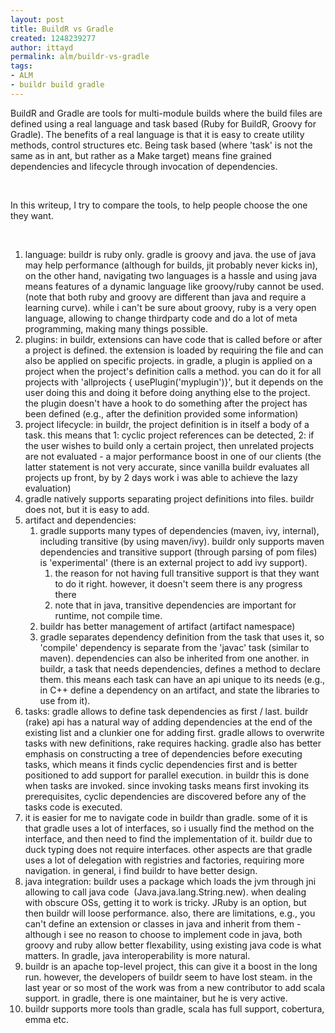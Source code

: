 ```yaml
---
layout: post
title: BuildR vs Gradle
created: 1248239277
author: ittayd
permalink: alm/buildr-vs-gradle
tags:
- ALM
- buildr build gradle
---
```

<p>BuildR and Gradle are tools for multi-module builds where the build files are defined using a real language and task based (Ruby for BuildR, Groovy for Gradle). The benefits of a real language is that it is easy to create utility methods, control structures etc. Being task based (where 'task' is not the same as in ant, but rather as a Make target) means fine grained dependencies and lifecycle through invocation of dependencies.</p>
<p>&nbsp;</p>
<p>In this writeup, I try to compare the tools, to help people choose the one they want.</p>
<p>&nbsp;</p>
<ol>
    <li>language: buildr is ruby only. gradle is groovy and java. the use of java may help performance (although for builds, jit probably never kicks in), on the other hand, navigating two languages is a hassle and using java means features of a dynamic language like groovy/ruby cannot be used. (note that both ruby and groovy are different than java and require a learning curve). while i can't be sure about groovy, ruby is a very open language, allowing to change thirdparty code and do a lot of meta programming, making many things possible.</li>
    <li>plugins: in buildr, extensions can have code that is called before or after a project is defined. the extension is loaded by requiring the file and can also be applied on specific projects. in gradle, a plugin is applied on a project when the project's definition calls a method. you can do it for all projects with 'allprojects { usePlugin('myplugin')}', but it depends on the user doing this and doing it before doing anything else to the project. the plugin doesn't have a hook to do something after the project has been defined (e.g., after the definition provided some information)</li>
    <li>project lifecycle: in buildr, the project definition is in itself a body of a task. this means that 1: cyclic project references can be detected, 2: if the user wishes to build only a certain project, then unrelated projects are not evaluated - a major performance boost in one of our clients (the latter statement is not very accurate, since vanilla buildr evaluates all projects up front, by by 2 days work i was able to achieve the lazy evaluation)</li>
    <li>gradle natively supports separating project definitions into files. buildr does not, but it is easy to add.</li>
    <li>artifact and dependencies:
    <ol>
        <li>gradle supports many types of dependencies (maven, ivy, internal), including transitive (by using maven/ivy). buildr only supports maven dependencies and transitive support (through parsing of pom files) is 'experimental' (there is an external project to add ivy support).
        <ol>
            <li>the reason for not having full transitive support is that they want to do it right. however, it doesn't seem there is any progress there</li>
            <li>note that in java, transitive dependencies are important for runtime, not compile time.</li>
        </ol>
        </li>
        <li>buildr has better management of artifact (artifact namespace)</li>
        <li>gradle separates dependency definition from the task that uses it, so 'compile' dependency is separate from the 'javac' task (similar to maven). dependencies can also be inherited from one another. in buildr, a task that needs dependencies, defines a method to declare them. this means each task can have an api unique to its needs (e.g., in C++ define a dependency on an artifact, and state the libraries to use from it).</li>
    </ol>
    </li>
    <li>tasks: gradle allows to define task dependencies as first / last. buildr (rake) api has a natural way of adding dependencies at the end of the existing list and a clunkier one for adding first. gradle allows to overwrite tasks with new definitions, rake requires hacking. gradle also has better emphasis on constructing a tree of dependencies before executing tasks, which means it finds cyclic dependencies first and is better positioned to add support for parallel execution. in buildr this is done when tasks are invoked. since invoking tasks means first invoking its prerequisites, cyclic dependencies are discovered before any of the tasks code is executed.</li>
    <li>it is easier for me to navigate code in buildr than gradle. some of it is that gradle uses a lot of interfaces, so i usually find the method on the interface, and then need to find the implementation of it. buildr due to duck typing does not require interfaces. other aspects are that gradle uses a lot of delegation with registries and factories, requiring more navigation. in general, i find buildr to have better design.</li>
    <li>java integration: buildr uses a package which loads the jvm through jni allowing to call java code&nbsp; (Java.java.lang.String.new). when dealing with obscure OSs, getting it to work is tricky. JRuby is an option, but then buildr will loose performance. also, there are limitations, e.g., you can't define an extension or classes in java and inherit from them - although i see no reason to choose to implement code in java, both groovy and ruby allow better flexability, using existing java code is what matters. In gradle, java interoperability is more natural.</li>
    <li>buildr is an apache top-level project, this can give it a boost in the long run. however, the developers of buildr seem to have lost steam. in the last year or so most of the work was from a new contributor to add scala support. in gradle, there is one maintainer, but he is very active.</li>
    <li>buildr supports more tools than gradle, scala has full support, cobertura, emma etc.</li>
</ol>
